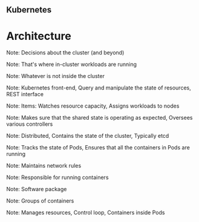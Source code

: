 <!-- .slide: data-background-image="../img/products/kubernetes.png" data-background-opacity="0.2" data-background-size="contain" -->
## Kubernetes

# Architecture


<!-- .slide: data-background="img/what/control-plane.png" data-background-size="cover" -->


<!-- .slide: data-background="img/what/worker-node.png" data-background-size="cover" -->


<!-- .slide: data-background="img/what/external-resource.png" data-background-size="cover" -->


<!-- .slide: data-background="img/what/control-planes.png" data-background-size="cover" -->
Note: Decisions about the cluster (and beyond)<!-- .element: class="fragment" -->


<!-- .slide: data-background="img/what/worker-nodes.png" data-background-size="cover" -->
Note: That's where in-cluster workloads are running


<!-- .slide: data-background="img/what/external-resources.png" data-background-size="cover" -->
Note: Whatever is not inside the cluster


<!-- .slide: data-background="img/what/external-resource-storage.png" data-background-size="cover" -->


<!-- .slide: data-background="img/what/external-resource-elb.png" data-background-size="cover" -->


<!-- .slide: data-background="img/what/api.png" data-background-size="cover" -->
Note: Kubernetes front-end, Query and manipulate the state of resources, REST interface


<!-- .slide: data-background="img/what/scheduler.png" data-background-size="cover" -->
Note: Items: Watches resource capacity, Assigns workloads to nodes


<!-- .slide: data-background="img/what/controller-manager.png" data-background-size="cover" -->
Note: Makes sure that the shared state is operating as expected, Oversees various controllers


<!-- .slide: data-background="img/what/key-value.png" data-background-size="cover" -->
Note: Distributed, Contains the state of the cluster, Typically etcd


<!-- .slide: data-background="img/what/kubelet.png" data-background-size="cover" -->
Note: Tracks the state of Pods, Ensures that all the containers in Pods are running


<!-- .slide: data-background="img/what/kube-proxy.png" data-background-size="cover" -->
Note: Maintains network rules


<!-- .slide: data-background="img/what/container-runtime.png" data-background-size="cover" -->
Note: Responsible for running containers


<!-- .slide: data-background="img/what/containers.png" data-background-size="cover" -->
Note: Software package


<!-- .slide: data-background="img/what/pods.png" data-background-size="cover" -->
Note: Groups of containers


<!-- .slide: data-background="img/what/controllers.png" data-background-size="cover" -->
Note: Manages resources, Control loop, Containers inside Pods
